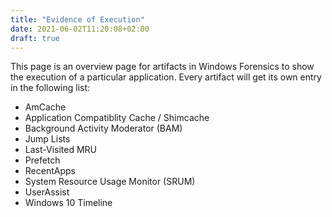 ```yaml
---
title: "Evidence of Execution"
date: 2021-06-02T11:20:08+02:00
draft: true
---
```


This page is an overview page for artifacts in Windows Forensics to show the execution of a particular application. Every artifact will get its own entry in the following list:

* AmCache
* Application Compatiblity Cache / Shimcache
* Background Activity Moderator (BAM)
* Jump Lists
* Last-Visited MRU
* Prefetch
* RecentApps
* System Resource Usage Monitor (SRUM)
* UserAssist
* Windows 10 Timeline
